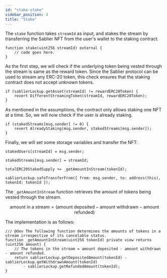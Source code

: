 ```yaml
---
id: "stake-stake"
sidebar_position: 4
title: "Stake"
---
```


The `stake` function takes `streamId` as input, and stakes the stream by transferring the Sablier NFT from the user's
wallet to the staking contract.

```solidity
function stake(uint256 streamId) external {
    // code goes here.
}
```

As the first step, we will check if the underlying token being vested through the stream is same as the reward token.
Since the Sablier protocol can be used to stream any ERC-20 token, this check ensures that the staking contract does not
accept unknown tokens.

```solidity
if (sablierLockup.getAsset(streamId) != rewardERC20Token) {
    revert DifferentStreamingToken(streamId, rewardERC20Token);
}
```

As mentioned in the assumptions, the contract only allows staking one NFT at a time. So, we will now check if the user
is already staking.

```solidity
if (stakedStreams[msg.sender] != 0) {
    revert AlreadyStaking(msg.sender, stakedStreams[msg.sender]);
}
```

Finally, we will set some storage variables and transfer the NFT:

```solidity
stakedUsers[streamId] = msg.sender;

stakedStreams[msg.sender] = streamId;

totalERC20StakedSupply += _getAmountInStream(tokenId);

sablierLockup.safeTransferFrom({ from: msg.sender, to: address(this), tokenId: tokenId });
```

The `_getAmountInStream` function retrieves the amount of tokens being vested through the stream.

```math
\text{amount in a stream} = (\text{amount deposited} - \text{amount withdrawn} - \text{amount refunded})
```

The implementation is as follows:

```solidity
/// @dev The following function determines the amounts of tokens in a stream irrespective of its cancelable status.
function _getAmountInStream(uint256 tokenId) private view returns (uint256 amount) {
    // The tokens in the stream = amount deposited - amount withdrawn - amount refunded.
    return sablierLockup.getDepositedAmount(tokenId) - sablierLockup.getWithdrawnAmount(tokenId)
        - sablierLockup.getRefundedAmount(tokenId);
}
```
